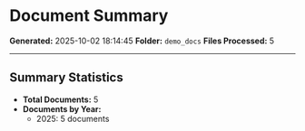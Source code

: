 # Document Summary

**Generated:** 2025-10-02 18:14:45
**Folder:** `demo_docs`
**Files Processed:** 5

---

## Summary Statistics

- **Total Documents:** 5
- **Documents by Year:**
  - 2025: 5 documents
